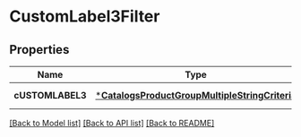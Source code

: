 # CustomLabel3Filter

## Properties
Name | Type | Description | Notes
------------ | ------------- | ------------- | -------------
**cUSTOMLABEL3** | [***CatalogsProductGroupMultipleStringCriteria**](.md) |  | [default to null]

[[Back to Model list]](../README.md#documentation-for-models) [[Back to API list]](../README.md#documentation-for-api-endpoints) [[Back to README]](../README.md)


